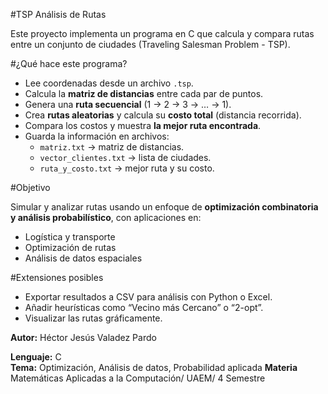 #TSP Análisis de Rutas

Este proyecto implementa un programa en C que calcula y compara rutas entre un conjunto de ciudades (Traveling Salesman Problem - TSP).

#¿Qué hace este programa?

- Lee coordenadas desde un archivo `.tsp`.
- Calcula la **matriz de distancias** entre cada par de puntos.
- Genera una **ruta secuencial** (1 → 2 → 3 → … → 1).
- Crea **rutas aleatorias** y calcula su **costo total** (distancia recorrida).
- Compara los costos y muestra **la mejor ruta encontrada**.
- Guarda la información en archivos:
  - `matriz.txt` → matriz de distancias.
  - `vector_clientes.txt` → lista de ciudades.
  - `ruta_y_costo.txt` → mejor ruta y su costo.

#Objetivo

Simular y analizar rutas usando un enfoque de **optimización combinatoria y análisis probabilístico**, con aplicaciones en:
- Logística y transporte
- Optimización de rutas
- Análisis de datos espaciales

#Extensiones posibles

- Exportar resultados a CSV para análisis con Python o Excel.
- Añadir heurísticas como “Vecino más Cercano” o “2-opt”.
- Visualizar las rutas gráficamente.


**Autor:** Héctor Jesús Valadez Pardo

**Lenguaje:** C  
**Tema:** Optimización, Análisis de datos, Probabilidad aplicada
**Materia** Matemáticas Aplicadas a la Computación/ UAEM/ 4 Semestre
